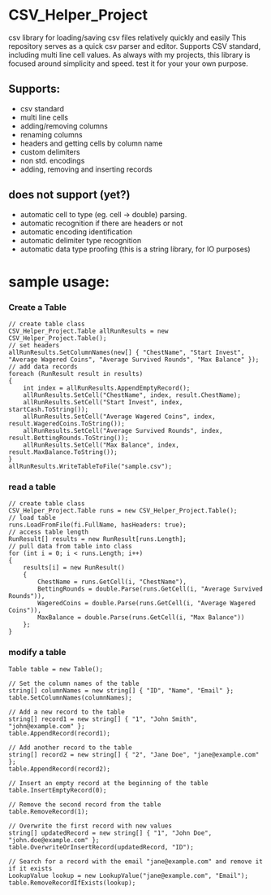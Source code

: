 # CSV_Helper_Project
csv library for loading/saving csv files relatively quickly and easily
This repository serves as a quick csv parser and editor. Supports CSV standard, including multi line cell values.
As always with my projects, this library is focused around simplicity and speed. test it for your your own purpose.

## Supports:
- csv standard
- multi line cells
- adding/removing columns
- renaming columns
- headers and getting cells by column name
- custom delimiters
- non std. encodings
- adding, removing and inserting records

## does not support (yet?)
- automatic cell to type (eg. cell -> double) parsing. 
- automatic recognition if there are headers or not
- automatic encoding identification
- automatic delimiter type recognition
- automatic data type proofing (this is a string library, for IO purposes)

# sample usage:
### Create a Table
```
// create table class
CSV_Helper_Project.Table allRunResults = new CSV_Helper_Project.Table();
// set headers
allRunResults.SetColumnNames(new[] { "ChestName", "Start Invest", "Average Wagered Coins", "Average Survived Rounds", "Max Balance" });
// add data records
foreach (RunResult result in results)
{
    int index = allRunResults.AppendEmptyRecord();
    allRunResults.SetCell("ChestName", index, result.ChestName);
    allRunResults.SetCell("Start Invest", index, startCash.ToString());
    allRunResults.SetCell("Average Wagered Coins", index, result.WageredCoins.ToString());
    allRunResults.SetCell("Average Survived Rounds", index, result.BettingRounds.ToString());
    allRunResults.SetCell("Max Balance", index, result.MaxBalance.ToString());
}
allRunResults.WriteTableToFile("sample.csv");
```

### read a table
```
// create table class
CSV_Helper_Project.Table runs = new CSV_Helper_Project.Table();
// load table
runs.LoadFromFile(fi.FullName, hasHeaders: true);
// access table length
RunResult[] results = new RunResult[runs.Length];
// pull data from table into class
for (int i = 0; i < runs.Length; i++)
{
    results[i] = new RunResult() 
    { 
        ChestName = runs.GetCell(i, "ChestName"),
        BettingRounds = double.Parse(runs.GetCell(i, "Average Survived Rounds")),
        WageredCoins = double.Parse(runs.GetCell(i, "Average Wagered Coins")),
        MaxBalance = double.Parse(runs.GetCell(i, "Max Balance"))
    };
}
```

### modify a table
```
Table table = new Table();

// Set the column names of the table
string[] columnNames = new string[] { "ID", "Name", "Email" };
table.SetColumnNames(columnNames);

// Add a new record to the table
string[] record1 = new string[] { "1", "John Smith", "john@example.com" };
table.AppendRecord(record1);

// Add another record to the table
string[] record2 = new string[] { "2", "Jane Doe", "jane@example.com" };
table.AppendRecord(record2);

// Insert an empty record at the beginning of the table
table.InsertEmptyRecord(0);

// Remove the second record from the table
table.RemoveRecord(1);

// Overwrite the first record with new values
string[] updatedRecord = new string[] { "1", "John Doe", "john.doe@example.com" };
table.OverwriteOrInsertRecord(updatedRecord, "ID");

// Search for a record with the email "jane@example.com" and remove it if it exists
LookupValue lookup = new LookupValue("jane@example.com", "Email");
table.RemoveRecordIfExists(lookup);
```
